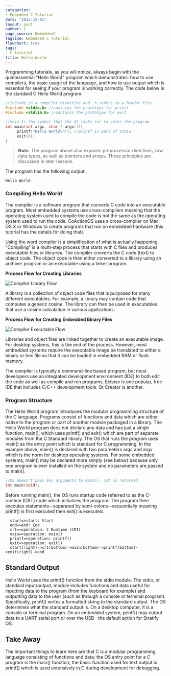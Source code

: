 ```yaml
---
categories:
- Embedded C Tutorial
date: "2013-12-01"
layout: post
number: 1
page_source: EmbeddedC
tagline: Embedded C Tutorial
flowchart: true
tags:
- C tutorial
title: Hello World
---
```


Programming tutorials, as you will notice, always begin with the quintessential
"Hello World" program which demonstrates: how to use compilers, the basic usage
of the language, and how to use output which is essential for seeing if your program is working correctly. The code below is the standard C Hello World program.

```cpp
//include is a compiler directive and .h refers to a header file
#include <stdio.h> //contains the prototype for printf
#include <stdlib.h> //contains the prototype for exit

//main is the symbol that the OS looks for to enter the program
int main(int argc, char * argv[]){  
     printf("Hello World\n"); //printf is part of stdio
     exit(0);
}
```



> **Note.** The program above also exposes preprocessor directives,
raw data types, as well as pointers and arrays. These principles are discussed
in later lessons.

The program has the following output.

```
Hello World
```

### Compiling Hello World

The compiler is a software program that converts C code into an executable program.
Most embedded systems use cross-compilers meaning that the operating system used to
compile the code is not the same as the operating system used to run the code.
CoActionOS uses a cross-compiler on Mac OS X or Windows to create programs that run
on embedded hardware (this tutorial has the details for doing that).

Using the word compiler is a simplification of what is actually happening.
"Compiling" is a multi-step process that starts with C files and produces executable
files or libraries. The compiler converts the C code (text) to object code.
The object code is then either converted to a library using an archiver program or
an executable using a linker program.

**Process Flow for Creating Libraries**

![Compiler Library Flow](/images/compiler-library-flow.svg)

A library is a collection of object code files that is purposed for many different executables.
For example, a library may contain code that computes a generic cosine.
The library can then be used in executables that use a cosine calculation in various applications.

**Process Flow for Creating Embedded Binary Files**

![Compiler Executable Flow](/images/compiler-executable-flow.svg)

Libraries and object files are linked together to create an executable image.
For desktop systems, this is the end of the process. However, most embedded
systems require the executable image be translated to either a binary or hex file
so that it can be loaded in embedded RAM or flash memory.

The compiler is typically a command-line based program, but most developers
use an integrated development environment (IDE) to both edit the code as well
as compile and run programs. Eclipse is one popular, free IDE that includes C/C++
development tools. Qt Creator is another.

### Program Structure

The Hello World program introduces the modular programming structure of the C
language. Programs consist of functions and data which are either native to the
program or part of another module packaged in a library. The Hello World program
does not declare any data and has just a single function, main(), which uses
printf() and exit() which are part of separate modules from the C Standard library.
The OS that runs the program uses main() as the entry point which is standard for
C programming. In the example above, main() is declared with two parameters argc
and argv which is the norm for desktop operating systems. For some embedded systems,
main() may be declared more simply (see below) because only one program is
ever installed on the system and no parameters are passed to main().

```cpp
//OS doesn't pass any arguments to main(), int is returned
int main(void);
```

Before running main(), the OS runs startup code referred to as the C-runtime (CRT)
code which initializes the program. The program then executes statements--separated
by semi-colons--sequentially meaning printf() is first executed then exit() is executed.

```flowchart
  start=>start: Start
  end=>end: End
  crt=>operation: C Runtime (CRT)
  main=>operation: main()
  printf=>operation: printf()
  exit=>operation: exit()
  start(right)->crt(bottom)->main(bottom)->printf(bottom)->exit(right)->end
```

## Standard Output

Hello World uses the printf() function from the stdio module. The stdio, or
standard input/output, module includes functions and data useful for inputting
data to the program (from the keyboard for example) and outputting data to the
user (such as through a console or terminal program). Specifically, printf() writes
a formatted string to the standard output. The OS determines what the standard output
is. On a desktop computer, it is a console or terminal program. On an embedded system,
printf() may output data to a UART serial port or over the USB--the default action
for Stratify OS.

## Take Away

The important things to learn here are that C is a modular programming language
consisting of functions and data; the OS entry point for a C program is the main()
function; the basic function used for text output is printf() which is used extensively
in C during development for debugging.

